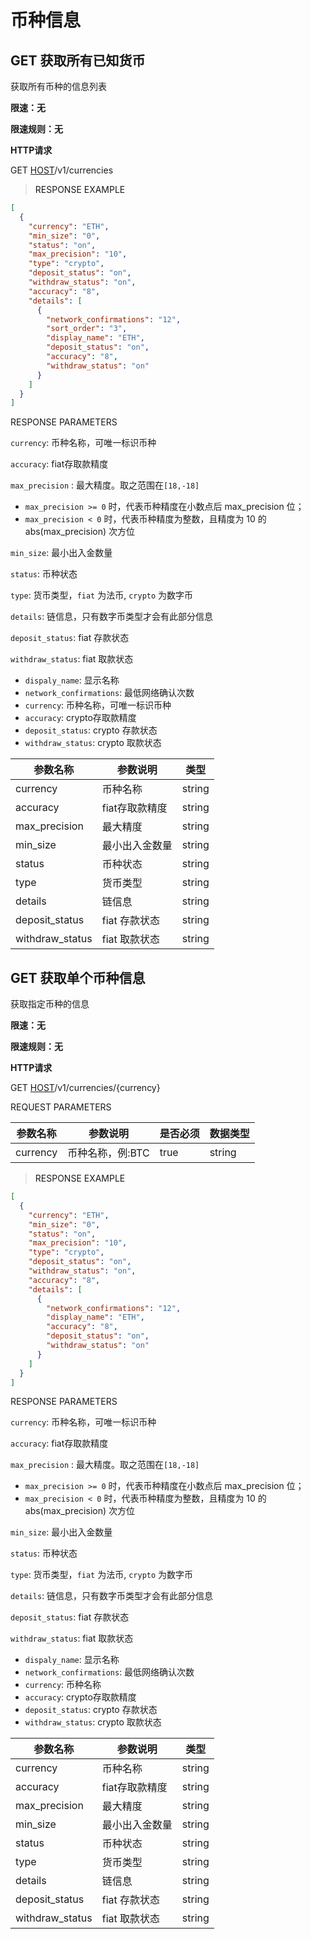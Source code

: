 # 币种信息

<h2 id="获取所有已知货币">GET  获取所有已知货币</h2>


获取所有币种的信息列表

**限速：无**

**限速规则：无**

**HTTP请求**

GET [HOST](#HTTP-HOST)/v1/currencies


> <a name="ResonpseExample">RESPONSE EXAMPLE</a>

```json
[
  {
    "currency": "ETH",
    "min_size": "0",
    "status": "on",
    "max_precision": "10",
    "type": "crypto",
    "deposit_status": "on",
    "withdraw_status": "on",
    "accuracy": "8",
    "details": [
      {
        "network_confirmations": "12",
        "sort_order": "3",
        "display_name": "ETH",
        "deposit_status": "on",
        "accuracy": "8",
        "withdraw_status": "on"
      }
    ]
  }
]
```


<aside>
RESPONSE PARAMETERS
</aside>





`currency`: 币种名称，可唯一标识币种

`accuracy`: fiat存取款精度

`max_precision` : 最大精度。取之范围在`[18,-18]`

- `max_precision >= 0` 时，代表币种精度在小数点后 max_precision 位；
- `max_precision < 0` 时，代表币种精度为整数，且精度为 10 的 abs(max_precision) 次方位

`min_size`: 最小出入金数量

`status`: 币种状态

`type`: 货币类型，`fiat` 为法币, `crypto` 为数字币

`details`: 链信息，只有数字币类型才会有此部分信息

`deposit_status`: fiat 存款状态

`withdraw_status`: fiat  取款状态

- `dispaly_name`: 显示名称
- `network_confirmations`: 最低网络确认次数
- `currency`: 币种名称，可唯一标识币种
- `accuracy`: crypto存取款精度
- `deposit_status`: crypto 存款状态
- `withdraw_status`: crypto 取款状态

| 参数名称 | 参数说明 | 类型 | 
| -------- | -------- | ----- |
|currency|币种名称|string|
|accuracy|fiat存取款精度|string|
|max_precision|最大精度|string|
|min_size|最小出入金数量|string|
|status|币种状态|string|
|type|货币类型|string|
|details|链信息|string|
|deposit_status|fiat 存款状态|string|
|withdraw_status|fiat  取款状态|string|


<h2 id="获取单个币种信息">GET  获取单个币种信息</h2>


获取指定币种的信息

**限速：无**

**限速规则：无**

**HTTP请求**

GET [HOST](#HTTP-HOST)/v1/currencies/{currency}


<aside>
REQUEST PARAMETERS
</aside>

| 参数名称 | 参数说明 | 是否必须 | 数据类型 | 
| -------- | -------- | -------- | -------- | 
|currency|币种名称，例:BTC|true|string|

> <a name="ResonpseExample">RESPONSE EXAMPLE</a>

```json
[
  {
    "currency": "ETH",
    "min_size": "0",
    "status": "on",
    "max_precision": "10",
    "type": "crypto",
    "deposit_status": "on",
    "withdraw_status": "on",
    "accuracy": "8",
    "details": [
      {
        "network_confirmations": "12",
        "display_name": "ETH",
        "accuracy": "8",
        "deposit_status": "on",
        "withdraw_status": "on"
      }
    ]
  }
]
```

<aside>
RESPONSE PARAMETERS
</aside>

`currency`: 币种名称，可唯一标识币种

`accuracy`: fiat存取款精度

`max_precision` : 最大精度。取之范围在`[18,-18]`

- `max_precision >= 0` 时，代表币种精度在小数点后 max_precision 位；
- `max_precision < 0` 时，代表币种精度为整数，且精度为 10 的 abs(max_precision) 次方位

`min_size`: 最小出入金数量

`status`: 币种状态

`type`: 货币类型，`fiat` 为法币, `crypto` 为数字币

`details`: 链信息，只有数字币类型才会有此部分信息

`deposit_status`: fiat 存款状态

`withdraw_status`: fiat  取款状态

- `dispaly_name`: 显示名称
- `network_confirmations`: 最低网络确认次数
- `currency`: 币种名称
- `accuracy`: crypto存取款精度
- `deposit_status`: crypto 存款状态
- `withdraw_status`: crypto 取款状态

| 参数名称 | 参数说明 | 类型 | 
| -------- | -------- | ----- |
|currency|币种名称|string|
|accuracy|fiat存取款精度|string|
|max_precision|最大精度|string|
|min_size|最小出入金数量|string|
|status|币种状态|string|
|type|货币类型|string|
|details|链信息|string|
|deposit_status|fiat 存款状态|string|
|withdraw_status|fiat  取款状态|string|


